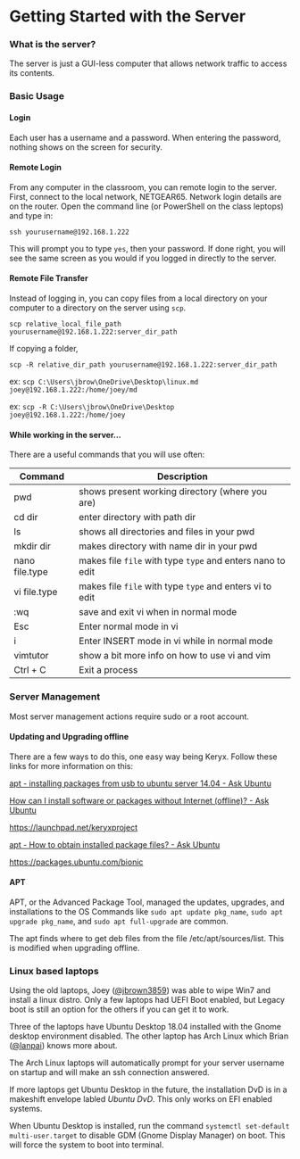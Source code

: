 # Getting Started with the Server

### What is the server?
The server is just a GUI-less computer that allows network traffic to access its contents.

### Basic Usage
#### Login
Each user has a username and a password. When entering the password, nothing shows on the screen for security.

#### Remote Login
From any computer in the classroom, you can remote login to the server. First, connect to the local network, NETGEAR65. Network login details are on the router. Open the command line (or PowerShell on the class leptops) and type in:

`ssh yourusername@192.168.1.222`

This will prompt you to type `yes`, then your password.
If done right, you will see the same screen as you would if you logged in directly to the server.

#### Remote File Transfer
Instead of logging in, you can copy files from a local directory on your computer to a directory on the server using `scp`.

`scp relative_local_file_path yourusername@192.168.1.222:server_dir_path`

If copying a folder,

`scp -R relative_dir_path yourusername@192.168.1.222:server_dir_path`

ex: `scp C:\Users\jbrow\OneDrive\Desktop\linux.md joey@192.168.1.222:/home/joey/md`

ex: `scp -R C:\Users\jbrow\OneDrive\Desktop joey@192.168.1.222:/home/joey`

#### While working in the server...
There are a useful commands that you will use often:

| Command        | Description                                                  |
|----------------|--------------------------------------------------------------|
| pwd            | shows present working directory (where you are)              |
| cd dir         | enter directory with path dir                                |
| ls             | shows all directories and files in your pwd                  |
| mkdir dir      | makes directory with name dir in your pwd                    |
| nano file.type | makes file `file` with type `type` and enters nano to edit   |
| vi file.type   | makes file `file` with type `type` and enters vi to edit     |
| :wq            | save and exit vi when in normal mode                         |
| Esc            | Enter normal mode in vi                                      |
| i              | Enter INSERT mode in vi while in normal mode                 |
| vimtutor       | show a bit more info on how to use vi and vim                |
| Ctrl + C       | Exit a process                                               |

### Server Management
Most server management actions require sudo or a root account.

#### Updating and Upgrading offline
There are a few ways to do this, one easy way being Keryx.
Follow these links for more information on this:

[apt - installing packages from usb to ubuntu server 14.04 - Ask Ubuntu](https://askubuntu.com/questions/711890/installing-packages-from-usb-to-ubuntu-server-14-04) 

[How can I install software or packages without Internet (offline)? - Ask Ubuntu](https://askubuntu.com/questions/974/how-can-i-install-software-or-packages-without-internet-offline)

https://launchpad.net/keryxproject  

[apt - How to obtain installed package files? - Ask Ubuntu](https://askubuntu.com/questions/86358/how-to-obtain-installed-package-files) 

https://packages.ubuntu.com/bionic  

#### APT
APT, or the Advanced Package Tool, managed the updates, upgrades, and installations to the OS
Commands like `sudo apt update pkg_name`, `sudo apt upgrade pkg_name`, and `sudo apt full-upgrade` are common.

The apt finds where to get deb files from the file /etc/apt/sources/list. This is modified when upgrading offline.

### Linux based laptops
Using the old laptops, Joey ([@jbrown3859](https://github.com/jbrown3859)) was able to wipe Win7 and install a linux distro. Only a few laptops had UEFI Boot enabled, but Legacy boot is still an option for the others if you can get it to work.  

Three of the laptops have Ubuntu Desktop 18.04 installed with the Gnome desktop environment disabled. The other laptop has Arch Linux which Brian ([@lanpai](https://github.com/lanpai)) knows more about.  

The Arch Linux laptops will automatically prompt for your server username on startup and will make an ssh connection answered.

If more laptops get Ubuntu Desktop in the future, the installation DvD is in a makeshift envelope labled *Ubuntu DvD*. This only works on EFI enabled systems.

When Ubuntu Desktop is installed, run the command `systemctl set-default multi-user.target` to disable GDM (Gnome Display Manager) on boot. This will force the system to boot into terminal.

